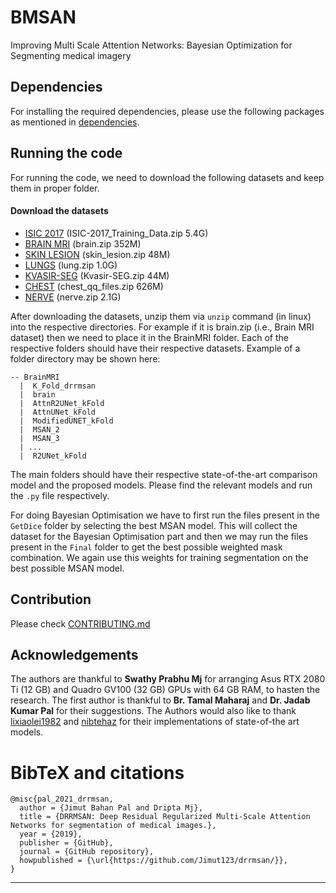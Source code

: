 # BMSAN
Improving Multi Scale Attention Networks: Bayesian Optimization for Segmenting medical imagery

## Dependencies
For installing the required dependencies, please use the following packages as mentioned in [dependencies](nvdia_env.txt).



## Running the code

For running the code, we need to download the following datasets and keep them in proper folder.

#### Download the datasets

* [ISIC 2017](https://drive.google.com/u/3/uc?id=1-PAttyqJLImKMdz0gTLM3soiWWvi8PAD) (ISIC-2017_Training_Data.zip 5.4G)
* [BRAIN MRI](https://drive.google.com/u/3/uc?id=1FO-LWzFiU__2jrYXOpHw53CeoaHVoZh9) (brain.zip 352M) 
* [SKIN LESION](https://drive.google.com/u/2/uc?id=1oPVUwkc4R_JgPUYkvVwGtUj6pHQw1bue) (skin_lesion.zip 48M)
* [LUNGS](https://drive.google.com/u/3/uc?id=1wkephfRzoFhrcRbz_7a97_muu8ecSJ9d) (lung.zip 1.0G)
* [KVASIR-SEG](https://drive.google.com/u/3/uc?id=1VzOUEvIyhmOGQUBGzfI7M8GMW2NjIFeH) (Kvasir-SEG.zip 44M)
* [CHEST](https://drive.google.com/u/2/uc?id=1OF4L6tHP-3cyVrK7NhWYnNTUWJBT4gDu) (chest_qq_files.zip 626M) 
* [NERVE](https://drive.google.com/u/3/uc?id=1-EQ_Tiu2m38143y_j0QgYs5Fj5-f6hit) (nerve.zip 2.1G)


After downloading the datasets, unzip them via ``unzip`` command (in linux) into the respective directories.
For example if it is brain.zip (i.e., Brain MRI dataset) then we need to place it in the BrainMRI
folder. Each of the respective folders should have their respective datasets. Example of a folder directory may
be shown here:

```
-- BrainMRI
  |  K_Fold_drrmsan
  |  brain
  |  AttnR2UNet_kFold
  |  AttnUNet_kFold
  |  ModifiedUNET_kFold
  |  MSAN_2
  |  MSAN_3
  | ...
  |  R2UNet_kFold
```

The main folders should have their respective state-of-the-art comparison model and the proposed models. Please find
the relevant models and run the `.py` file respectively.

For doing Bayesian Optimisation we have to first run the files present in the `GetDice` folder by selecting the best MSAN model.
This will collect the dataset for the Bayesian Optimisation part and then we may run the files present in the ``Final`` folder to get the
best possible weighted mask combination. We again use this weights for training segmentation on the best possible MSAN model.


## Contribution

Please check [CONTRIBUTING.md](https://github.com/Jimut123/drrmsan/blob/main/CONTRIBUTING.md)



## Acknowledgements

The authors are thankful to **Swathy Prabhu Mj** for arranging Asus RTX 2080 Ti (12 GB) and Quadro GV100 (32 GB) GPUs with 64 GB RAM,  to hasten the research. The first author is thankful to **Br. Tamal Maharaj** and **Dr. Jadab Kumar Pal** for their suggestions. The Authors would also like to thank [lixiaolei1982](https://github.com/lixiaolei1982/Keras-Implementation-of-U-Net-R2U-Net-Attention-U-Net-Attention-R2U-Net.-) and [nibtehaz](https://github.com/nibtehaz/MultiResUNet) for their implementations of state-of-the art models. 


# BibTeX and citations

```
@misc{pal_2021_drrmsan,
  author = {Jimut Bahan Pal and Dripta Mj},
  title = {DRRMSAN: Deep Residual Regularized Multi-Scale Attention Networks for segmentation of medical images.},
  year = {2019},
  publisher = {GitHub},
  journal = {GitHub repository},
  howpublished = {\url{https://github.com/Jimut123/drrmsan/}},
}
```
***
